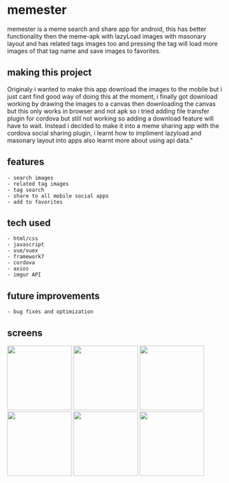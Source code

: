 # memester

memester is a meme search and share app for android, this has better functionality then the meme-apk
with lazyLoad images with masonary layout and has related tags images too and pressing the tag will load more images of that tag name and save images to favorites.

## making this project

Originaly i wanted to make this app download the images to the mobile but i just cant find good way of doing this at the moment,
i finally got download working by drawing the images to a canvas then downloading the canvas but this only works in browser and not apk
so i tried adding file transfer plugin for cordova but still not working so adding a download feature will have to wait.
Instead i decided to make it into a meme sharing app with the cordova social sharing plugin, i learnt how to impliment lazyload and masonary layout into apps
also learnt more about using api data."

## features
    - search images
    - related tag images
    - tag search
    - share to all mobile social apps
    - add to favorites

## tech used
    - html/css
    - javascript      
    - vue/vuex
    - framework7
    - cordova
    - axios
    - imgur API

## future improvements
    - bug fixes and optimization

## screens

 <div class="wrap">

   <img src="https://user-images.githubusercontent.com/42116608/64271940-38d24a00-cf36-11e9-8b47-dfe463c12c21.png" width="150">
   <img src="https://user-images.githubusercontent.com/42116608/64271941-38d24a00-cf36-11e9-8f73-552324eefacd.png" width="150">
   <img src="https://user-images.githubusercontent.com/42116608/64271942-38d24a00-cf36-11e9-8088-d8bdb7268b8a.png" width="150">
   <img src="https://user-images.githubusercontent.com/42116608/64271939-3839b380-cf36-11e9-9492-e34b16eaedd9.png" width="150">
   <img src="https://user-images.githubusercontent.com/42116608/64271943-38d24a00-cf36-11e9-9162-1baa49c14a3c.png" width="150">
   <img src="https://user-images.githubusercontent.com/42116608/64271944-396ae080-cf36-11e9-90a2-3d8465b405d6.png" width="150">
 
  </div>



